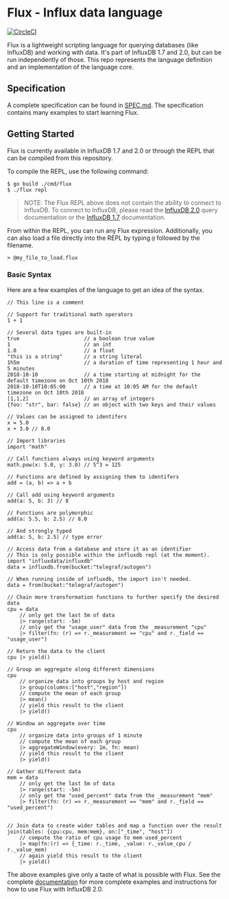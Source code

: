 # Flux - Influx data language

[![CircleCI](https://circleci.com/gh/influxdata/flux/tree/master.svg?style=svg)](https://circleci.com/gh/influxdata/flux/tree/master)


Flux is a lightweight scripting language for querying databases (like InfluxDB) and working with data. It's part of InfluxDB 1.7 and 2.0, but can be run independently of those.
This repo represents the language definition and an implementation of the language core.

## Specification

A complete specification can be found in [SPEC.md](./docs/SPEC.md).
The specification contains many examples to start learning Flux.

## Getting Started

Flux is currently available in InfluxDB 1.7 and 2.0 or through the REPL that can be compiled from this repository.

To compile the REPL, use the following command:

```
$ go build ./cmd/flux
$ ./flux repl
```

>NOTE: The Flux REPL above does not contain the ability to connect to InfluxDB.
To connect to InfluxDB, please read the [InfluxDB 2.0](https://v2.docs.influxdata.com/v2.0/query-data/get-started/) query documentation or the [InfluxDB 1.7](http://docs.influxdata.com/flux/) documentation.

From within the REPL, you can run any Flux expression.
Additionally, you can also load a file directly into the REPL by typing `@` followed by the filename.

```
> @my_file_to_load.flux
```

### Basic Syntax

Here are a few examples of the language to get an idea of the syntax.


    // This line is a comment

    // Support for traditional math operators
    1 + 1

    // Several data types are built-in
    true                     // a boolean true value
    1                        // an int
    1.0                      // a float
    "this is a string"       // a string literal
    1h5m                     // a duration of time representing 1 hour and 5 minutes
    2018-10-10               // a time starting at midnight for the default timezone on Oct 10th 2018
    2018-10-10T10:05:00      // a time at 10:05 AM for the default timezone on Oct 10th 2018
    [1,1,2]                  // an array of integers
    {foo: "str", bar: false} // an object with two keys and their values

    // Values can be assigned to identifers
    x = 5.0
    x + 3.0 // 8.0

    // Import libraries
    import "math"

    // Call functions always using keyword arguments
    math.pow(x: 5.0, y: 3.0) // 5^3 = 125

    // Functions are defined by assigning them to identifers
    add = (a, b) => a + b

    // Call add using keyword arguments
    add(a: 5, b: 3) // 8

    // Functions are polymorphic
    add(a: 5.5, b: 2.5) // 8.0
    
    // And strongly typed
    add(a: 5, b: 2.5) // type error

    // Access data from a database and store it as an identifier
    // This is only possible within the influxdb repl (at the moment).
    import "influxdata/influxdb"
    data = influxdb.from(bucket:"telegraf/autogen")
    
    // When running inside of influxdb, the import isn't needed.
    data = from(bucket:"telegraf/autogen")

    // Chain more transformation functions to further specify the desired data
    cpu = data 
        // only get the last 5m of data
        |> range(start: -5m)
        // only get the "usage_user" data from the _measurement "cpu"
        |> filter(fn: (r) => r._measurement == "cpu" and r._field == "usage_user")

    // Return the data to the client
    cpu |> yield()

    // Group an aggregate along different dimensions
    cpu
        // organize data into groups by host and region
        |> group(columns:["host","region"])
        // compute the mean of each group
        |> mean()
        // yield this result to the client
        |> yield()

    // Window an aggregate over time
    cpu
        // organize data into groups of 1 minute
        // compute the mean of each group
        |> aggregateWindow(every: 1m, fn: mean)
        // yield this result to the client
        |> yield()

    // Gather different data
    mem = data 
        // only get the last 5m of data
        |> range(start: -5m)
        // only get the "used_percent" data from the _measurement "mem"
        |> filter(fn: (r) => r._measurement == "mem" and r._field == "used_percent")


    // Join data to create wider tables and map a function over the result
    join(tables: {cpu:cpu, mem:mem}, on:["_time", "host"])
        // compute the ratio of cpu usage to mem used_percent
        |> map(fn:(r) => {_time: r._time, _value: r._value_cpu / r._value_mem)
        // again yield this result to the client
        |> yield()

The above examples give only a taste of what is possible with Flux.
See the complete [documentation](https://v2.docs.influxdata.com/v2.0/query-data/get-started/) for more complete examples and instructions for how to use Flux with InfluxDB 2.0.
